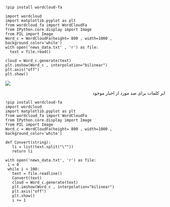 ```
!pip install wordcloud-fa

import wordcloud
import matplotlib.pyplot as plt
from wordcloud_fa import WordCloudFa
from IPython.core.display import Image
from PIL import Image
Word_c = WordCloudFa(height= 800 , width=1000 , background_color='white')
with open('news_data.txt' , 'r') as file:
  text = file.read()

cloud = Word_c.generate(text)
plt.imshow(Word_c , interpolation="bilinear")
plt.axis("off")
plt.show()

```

![](https://raw.githubusercontent.com/semnan-university-ai/machine-learning-class/main/excersiecs/fatemeh456/29/wordcloud.png?token=AWODYO4BCI7JFE44FXRIHFDBZ44XU)


<div dir="rtl">
  ابر کلمات برای صد مورد از اخبار موجود
  </div>
  
 ```
!pip install wordcloud-fa
import wordcloud
import matplotlib.pyplot as plt
from wordcloud_fa import WordCloudFa
from IPython.core.display import Image
from PIL import Image
Word_c = WordCloudFa(height= 800 , width=1000 , background_color='white')

def Convert(string):
    li = list(text.split("\""))
    return li

with open('news_data.txt', 'r') as file:
  i = 0
  while i < 100:
    text = file.readline()
    Convert(text)
    cloud = Word_c.generate(text)
    plt.imshow(Word_c , interpolation="bilinear")
    plt.axis("off")
    plt.show()
    i += 1
```
